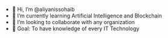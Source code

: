 - 👋 Hi, I’m @aliyanissohaib
- 🌱 I’m currently learning Artificial Intelligence and Blockchain 
- 💞️ I’m looking to collaborate with any organization
- 🤞  Goal: To have knowledge of every IT Technology
